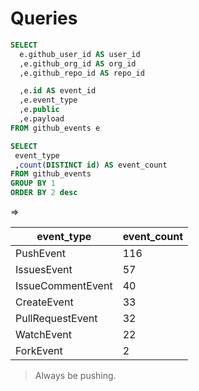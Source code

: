 # Queries

```` sql
SELECT
  e.github_user_id AS user_id
  ,e.github_org_id AS org_id
  ,e.github_repo_id AS repo_id

  ,e.id AS event_id
  ,e.event_type
  ,e.public
  ,e.payload
FROM github_events e
````

```` sql
SELECT
 event_type
 ,count(DISTINCT id) AS event_count
FROM github_events
GROUP BY 1
ORDER BY 2 desc
````

=>

event_type | event_count
--- | ----
PushEvent | 116
IssuesEvent | 57
IssueCommentEvent | 40
CreateEvent | 33
PullRequestEvent | 32
WatchEvent | 22
ForkEvent | 2

> Always be pushing.
